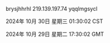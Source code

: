 brysjhhrhl 219.139.197.74 yqqlmgsycl

2024年 10月 30日 星期三 01:30:02 CST

2024年 10月 29日 星期二 17:30:02 GMT
